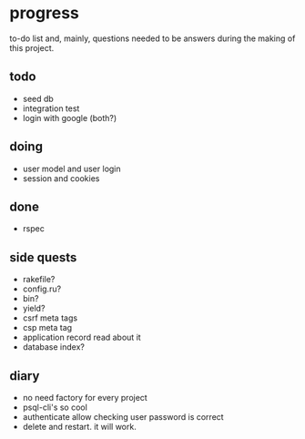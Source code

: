 # progress

to-do list and, mainly, questions needed to be answers during the making of this project.


## todo

- seed db
- integration test
- login with google (both?)


## doing

- user model and user login
- session and cookies


## done

- rspec


## side quests

- rakefile?
- config.ru?
- bin?
- yield?
- csrf meta tags
- csp meta tag
- application record read about it
- database index?


## diary

- no need factory for every project
- psql-cli's so cool
- authenticate allow checking user password is correct
- delete and restart. it will work.
